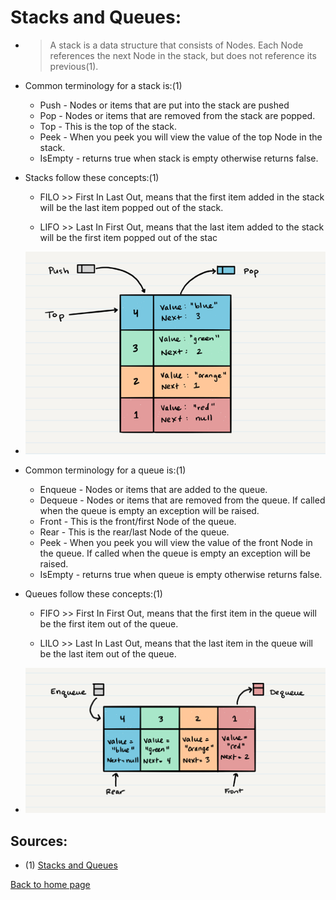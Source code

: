 # **Stacks and Queues:**

- > A stack is a data structure that consists of Nodes. Each Node references the next Node in the stack, but does not reference its previous(1).

- Common terminology for a stack is:(1)

  - Push - Nodes or items that are put into the stack are pushed
  - Pop - Nodes or items that are removed from the stack are popped.
  - Top - This is the top of the stack.
  - Peek - When you peek you will view the value of the top Node in the stack.
  - IsEmpty - returns true when stack is empty otherwise returns false.

- Stacks follow these concepts:(1)

  - FILO >> First In Last Out, means that the first item added in the stack will be the last item popped out of the stack.

  - LIFO >> Last In First Out, means that the last item added to the stack will be the first item popped out of the stac

- ![stack](./img/stack1.png)

- Common terminology for a queue is:(1)

  - Enqueue - Nodes or items that are added to the queue.
  - Dequeue - Nodes or items that are removed from the queue. If called when the queue is empty an exception will be raised.
  - Front - This is the front/first Node of the queue.
  - Rear - This is the rear/last Node of the queue.
  - Peek - When you peek you will view the value of the front Node in the queue. If called when the queue is empty an exception will be raised.
  - IsEmpty - returns true when queue is empty otherwise returns false.

- Queues follow these concepts:(1)

  - FIFO >> First In First Out, means that the first item in the queue will be the first item out of the queue.

  - LILO >> Last In Last Out, means that the last item in the queue will be the last item out of the queue.

- ![queue](./img/Queue.png)

## Sources:

- (1) [Stacks and Queues](https://codefellows.github.io/common_curriculum/data_structures_and_algorithms/Code_401/class-10/resources/stacks_and_queues.html)

[Back to home page](../README.md)
